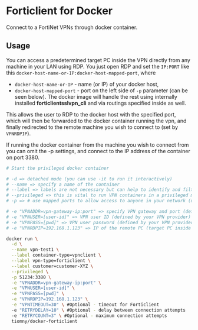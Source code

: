 # Forticlient for Docker

Connect to a FortiNet VPNs through docker container. 

## Usage

You can access a predetermined target PC inside the VPN directly from any machine in your LAN using RDP. You just open RDP and set the `IP:PORT` like this `docker-host-name-or-IP:docker-host-mapped-port`, where
 * `docker-host-name-or-IP` - name (or IP) of your docker host,
 * `docker-host-mapped-port` - port on the left side of `-p` parameter (can be seen below).
The docker image will handle the rest using internally installed **forticlientsslvpn_cli** and via routings
specified inside as well.

This allows the user to RDP to the docker host with the specified port, which will then be forwarded to the docker container running the vpn, and finally redirected to the remote machine you wish to connect to (set by `VPNRDPIP`).

If running the docker container from the machine you wish to connect from you can omit the -p settings, and connect to the IP address of the container on port 3380.

```bash
# Start the privileged docker container

# -d => detached mode (you can use -it to run it interactively)
# --name => specify a name of the container
# --label => labels are not necessary but can help to identify and filter the containers
# --privileged => this is vital to run VPN containers in a privileged mode (or use caps)
# -p => # use mapped ports to allow access to anyone in your network (using a port on the left side)

# -e "VPNADDR=vpn-gateway-ip:port" => specify VPN gateway and port (defined by your VPN provider)
# -e "VPNUSER=[user-id]" => VPN user ID (defined by your VPN provider)
# -e "VPNPASS=[pwd]" => VPN user password (defined by your VPN provider). You can use DOCKER SWARM secrets to make this more secure.
# -e "VPNRDPIP=192.168.1.123" => IP of the remote PC (target PC inside the VPN)

docker run \
  -d \
  --name vpn-test1 \
  --label container-type=vpnclient \
  --label vpn-type=forticlient \
  --label customer=customer-XYZ \
  --privileged \
  -p 51234:3380 \
  -e "VPNADDR=vpn-gateway-ip:port" \
  -e "VPNUSER=[user-id]" \
  -e "VPNPASS=[pwd]" \
  -e "VPNRDPIP=192.168.1.123" \
  -e "VPNTIMEOUT=30" \ #Optional - timeout for Forticlient
  -e "RETRYDELAY=10" \ #Optional - delay between connection attempts
  -e "RETRYCOUNT=3" \ #Optional - maximum connection attempts
  tiomny/docker-forticlient
```